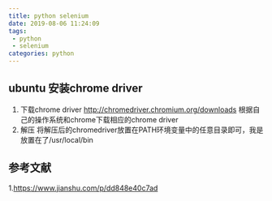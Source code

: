 ```yaml
---
title: python selenium
date: 2019-08-06 11:24:09
tags:
 - python
 - selenium
categories: python
---
```


## ubuntu 安装chrome driver
1. 下载chrome driver
http://chromedriver.chromium.org/downloads
根据自己的操作系统和chrome下载相应的chrome driver
2. 解压
将解压后的chromedriver放置在PATH环境变量中的任意目录即可，我是放置在了/usr/local/bin

## 参考文献
1.https://www.jianshu.com/p/dd848e40c7ad
